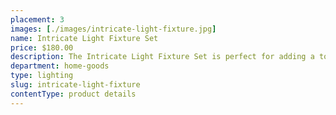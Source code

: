 ```yaml
---
placement: 3
images: [./images/intricate-light-fixture.jpg]
name: Intricate Light Fixture Set
price: $180.00
description: The Intricate Light Fixture Set is perfect for adding a touch of sophistication to any room in your home. This set includes three matching fixtures that can be used together or separately, creating a cohesive and stylish look throughout your space.
department: home-goods
type: lighting
slug: intricate-light-fixture
contentType: product details
---
```

